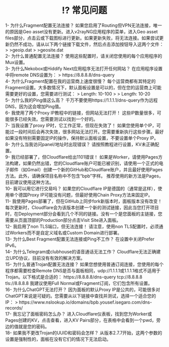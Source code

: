 <h1 align="center">⁉️ 常见问题</h1>
1- 为什么Fragment配置无法连接？
如果您启用了Routing但VPN无法连接，唯一的原因是Geo asset没有更新。进入v2rayNG应用程序的菜单，进入Geo asset files部分，点击云或下载图标进行更新。如果更新失败，将无法连接。如果尝试更新仍然不成功，请从以下两个链接下载文件，然后点击添加按钮导入这两个文件：
>
>geoip.dat
>
>geosite.dat
<br>
2- 为什么普通配置无法连接？
使用这些配置时，请关闭您使用的每个应用程序的Mux设置。
<br>
3- 为什么Nekobox或Hiddify Next应用程序无法打开任何网站？
在应用程序设置中将remote DNS设置为：
> https://8.8.8.8/dns-query
<br>
4- 为什么Fragment配置在我的运营商上速度很慢？
每个运营商都有其特定的Fragment设置。大多数情况下，默认面板设置是可以的，但在您的运营商上可能需要更好的设置，您需要进行测试：
> Length: 10-100
>
> Length: 10-20
<br>
5- 为什么我的Ping值这么高？
千万不要使用https://1.1.1.1/dns-query作为远程DNS，因为这会增加Ping值。
<br>
6- 我使用了两个Proxy IP教程中的链接，但网站无法打开！
这些IP数量很多，可能很多已经失效。您需要测试以找到一个好的。
<br>
7- 当我设置了proxy IP时，它工作正常，但现在失效了！
如果您使用单个IP，可能过一段时间后会再次失效，很多网站无法打开。您需要重新执行这些步骤。最好如果没有特别需要固定IP的操作，保持默认面板设置，不要设置单个Proxy IP。
<br>
8- 为什么当我访问panel/地址时出现错误？
请按照教程进行设置，KV未正确配置。
<br>
9- 我已经部署了，但Cloudflare给出1101错误！
如果是Worker，请使用Pages方法构建，如果仍然出错，您的Cloudflare账户可能已被识别，请使用一个正式的电子邮件（如Gmail）创建一个新的GitHub和Cloudflare账户，并且最好使用Pages方法。此外，请确保项目名称中不包含“bpb”字样。
推荐使用的新方法是Pages，目前建议使用这种方法。
<br>
10- 我可以用它进行交易吗？
如果您的Cloudflare IP是德国的（通常是这样），使用单个德国Proxy IP可能没有问题，但最好使用Chain Proxy方法来固定IP。
<br>
11- 我使用Pages部署了，但在GitHub上同步fork新版本时，面板版本没有改变！
每次更新时，Cloudflare会为该版本创建一个新的测试链接，因此当您打开项目时，在Deployment部分会看到几个不同的链接。没有一个是您面板的主链接，您需要从页面顶部的Production部分点击Visit Site进入面板。
<br>
12- 我启用了non TLS端口，但无法连接！
请注意，使用non TLS配置时，必须通过Workers而不是自定义域名或Custom Domain进行部署。
<br>
13- 为什么Best Fragment配置无法连接或Ping不工作？
在设置中关闭Prefer IPv6。
<br>
14- 为什么Telegram或clubhouse的语音通话无法工作？
Cloudflare无法正确建立UPD协议，目前没有有效的解决方案。
<br>
15- 为什么普通Trojan配置无法连接？
如果您想使用普通订阅连接，您使用的每个程序都需要检查Remote DNS是否与面板相同，udp://1.1.1.1或1.1.1.1格式不适用于Trojan。以下格式是合适的：
https://8.8.8.8/dns-query
tcp://8.8.8.8
tls://8.8.8.8
我建议使用Full Normal或Fragment订阅，它们包含所有设置。
<br>
16- 为什么ChatGPT无法打开？
因为面板的默认Proxy IP是公共的，可能很多对ChatGPT来说是可疑的。您需要从以下链接中查找并测试，选择一个适合您的IP：
> https://www.nslookup.io/domains/bpb.yousef.isegaro.com/dns-records/
<br>
17- 我忘记了面板密码怎么办？
进入Cloudflare仪表板，找到您为Worker或Pages创建的KV，点击查看，进入KV Pairs部分，在表格中会看到一个pwd，旁边的值就是您的密码。
<br>
18- 如果我不更改Trojan的UUID和密码会怎样？
从版本2.7.7开始，这两个参数的设置是强制性的，面板在没有它们的情况下无法启动。